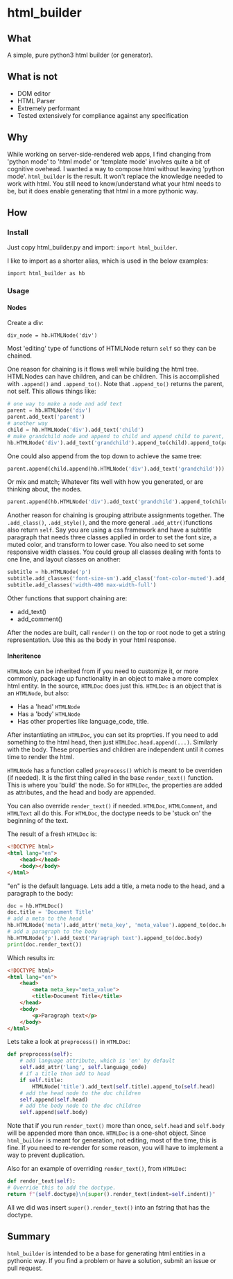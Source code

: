 # html_builder
## What
A simple, pure python3 html builder (or generator).

## What is not
* DOM editor
* HTML Parser
* Extremely performant
* Tested extensively for compliance against any specification

## Why
While working on server-side-rendered web apps, I find changing from 'python mode' to 'html mode' or 'template mode' involves quite a bit of cognitive ovehead.  I wanted a way to compose html without leaving 'python mode'.  `html_builder` is the result.  It won't replace the knowledge needed to work with html.  You still need to know/understand what your html needs to be, but it does enable generating that html in a more pythonic way.

## How

### Install
Just copy html_builder.py and import: `import html_builder`.

I like to import as a shorter alias, which is used in the below examples:

`import html_builder as hb`

### Usage

#### Nodes
Create a div:

`div_node = hb.HTMLNode('div')`

Most 'editing' type of functions of HTMLNode return `self` so they can be chained.

One reason for chaining is it flows well while building the html tree.  HTMLNodes can have children, and can be children.  This is accomplished with `.append()` and `.append_to()`.  Note that `.append_to()` returns the parent, not self.  This allows things like:

```python
# one way to make a node and add text
parent = hb.HTMLNode('div')
parent.add_text('parent')
# another way
child = hb.HTMLNode('div').add_text('child')
# make grandchild node and append to child and append child to parent, all in one line
hb.HTMLNode('div').add_text('grandchild').append_to(child).append_to(parent)
```
One could also append from the top down to achieve the same tree:
```python
parent.append(child.append(hb.HTMLNode('div').add_text('grandchild')))
```
Or mix and match; Whatever fits well with how you generated, or are thinking about, the nodes.
```python
parent.append(hb.HTMLNode('div').add_text('grandchild').append_to(child))
```

Another reason for chaining is grouping attribute assignments together.  The `.add_class()`, `.add_style()`, and the more general `.add_attr()`functions also return `self`.
Say you are using a css framework and have a subtitle paragraph that needs three classes applied in order to set the font size, a muted color, and transform to lower case.  You also need to set some responsive width classes.  You could group all classes dealing with fonts to one line, and layout classes on another:
```python
subtitle = hb.HTMLNode('p')
subtitle.add_classes('font-size-sm').add_class('font-color-muted').add_class('font-transform-lower')
subtitle.add_classes('width-400 max-width-full')
```

Other functions that support chaining are:

* add_text()
* add_comment()

After the nodes are built, call `render()` on the top or root node to get a string representation.  Use this as the body in your html response.


#### Inheritence

`HTMLNode` can be inherited from if you need to customize it, or more commonly, package up functionality in an object to make a more complex html entity.  In the source, `HTMLDoc` does just this.  `HTMLDoc` is an object that is an `HTMLNode`, but also:
* Has a 'head' `HTMLNode`
* Has a 'body' `HTMLNode`
* Has other properties like language_code, title.

After instantiating an `HTMLDoc`, you can set its proprties.  If you need to add something to the html head, then just `HTMLDoc.head.append(...)`.  Similarly with the body.
These properties and children are independent until it comes time to render the html.

`HTMLNode` has a function called `preprocess()` which is meant to be overriden (if needed).  It is the first thing called in the base `render_text()` function.  This is where you 'build' the node.  So for `HTMLDoc`, the properties are added as attributes, and the head and body are appended.

You can also override `render_text()` if needed.  `HTMLDoc`, `HTMLComment`, and `HTMLText` all do this.  For `HTMLDoc`, the doctype needs to be 'stuck on' the beginning of the text.

The result of a fresh `HTMLDoc` is:
```html
<!DOCTYPE html>
<html lang="en">
    <head></head>
    <body></body>
</html>
```
"en" is the default language.  Lets add a title, a meta node to the head, and a paragraph to the body:
```python
doc = hb.HTMLDoc()
doc.title = 'Document Title'
# add a meta to the head
hb.HTMLNode('meta').add_attr('meta_key', 'meta_value').append_to(doc.head)
# add a paragraph to the body
hb.HTMLNode('p').add_text('Paragraph text').append_to(doc.body)
print(doc.render_text())
```
Which results in:
```html
<!DOCTYPE html>
<html lang="en">
    <head>
        <meta meta_key="meta_value">
        <title>Document Title</title>
    </head>
    <body>
        <p>Paragraph text</p>
    </body>
</html>
```
Lets take a look at `preprocess()` in `HTMLDoc`:
```python
def preprocess(self):
    # add language attribute, which is 'en' by default
    self.add_attr('lang', self.language_code)
    # if a title then add to head
    if self.title:
        HTMLNode('title').add_text(self.title).append_to(self.head)
    # add the head node to the doc children
    self.append(self.head)
    # add the body node to the doc children
    self.append(self.body)   
```
Note that if you run `render_text()` more than once, `self.head` and `self.body` will be appended more than once.  `HTMLDoc` is a one-shot object.  Since `html_builder` is meant for generation, not editing, most of the time, this is fine. If you need to re-render for some reason, you will have to implement a way to prevent duplication.

Also for an example of overriding `render_text()`, from `HTMLDoc`:
```python
def render_text(self):
# Override this to add the doctype.
return f"{self.doctype}\n{super().render_text(indent=self.indent)}"
```
All we did was insert `super().render_text()` into an fstring that has the doctype.

## Summary
`html_builder` is intended to be a base for generating html entities in a pythonic way.  If you find a problem or have a solution, submit an issue or pull request.

